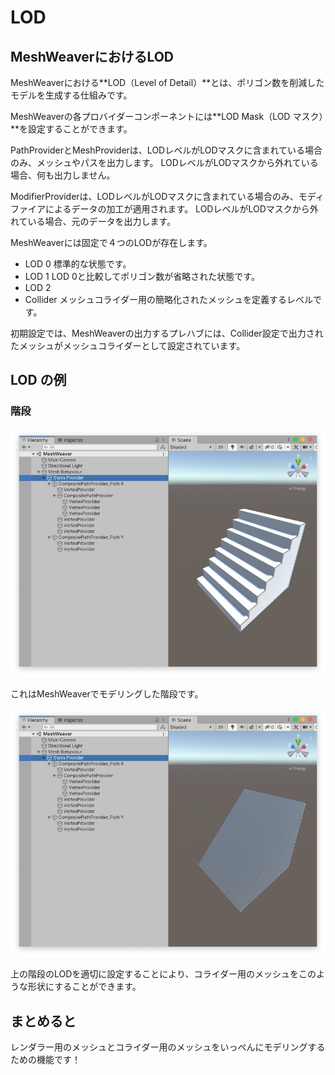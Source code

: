 # LOD

## MeshWeaverにおけるLOD

MeshWeaverにおける**LOD（Level of Detail）**とは、ポリゴン数を削減したモデルを生成する仕組みです。

MeshWeaverの各プロバイダーコンポーネントには**LOD Mask（LOD マスク）**を設定することができます。

PathProviderとMeshProviderは、LODレベルがLODマスクに含まれている場合のみ、メッシュやパスを出力します。
LODレベルがLODマスクから外れている場合、何も出力しません。

ModifierProviderは、LODレベルがLODマスクに含まれている場合のみ、モディファイアによるデータの加工が適用されます。
LODレベルがLODマスクから外れている場合、元のデータを出力します。

MeshWeaverには固定で４つのLODが存在します。

- LOD 0 標準的な状態です。
- LOD 1 LOD 0と比較してポリゴン数が省略された状態です。
- LOD 2 
- Collider メッシュコライダー用の簡略化されたメッシュを定義するレベルです。

初期設定では、MeshWeaverの出力するプレハブには、Collider設定で出力されたメッシュがメッシュコライダーとして設定されています。

## LOD の例

### 階段

![StairsProvider_LOD0](images/lod/StairsProvider_LOD0.jpg)

これはMeshWeaverでモデリングした階段です。

![StairsProvider_Collider](images/lod/StairsProvider_Collider.jpg)

上の階段のLODを適切に設定することにより、コライダー用のメッシュをこのような形状にすることができます。

## まとめると

レンダラー用のメッシュとコライダー用のメッシュをいっぺんにモデリングするための機能です！
